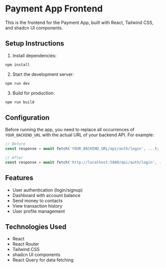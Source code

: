 
# Payment App Frontend

This is the frontend for the Payment App, built with React, Tailwind CSS, and shadcn UI components.

## Setup Instructions

1. Install dependencies:
```bash
npm install
```

2. Start the development server:
```bash
npm run dev
```

3. Build for production:
```bash
npm run build
```

## Configuration

Before running the app, you need to replace all occurrences of `YOUR_BACKEND_URL` with the actual URL of your backend API. For example:

```javascript
// Before
const response = await fetch('YOUR_BACKEND_URL/api/auth/login', ...);

// After
const response = await fetch('http://localhost:5000/api/auth/login', ...);
```

## Features

- User authentication (login/signup)
- Dashboard with account balance
- Send money to contacts
- View transaction history
- User profile management

## Technologies Used

- React
- React Router
- Tailwind CSS
- shadcn UI components
- React Query for data fetching
